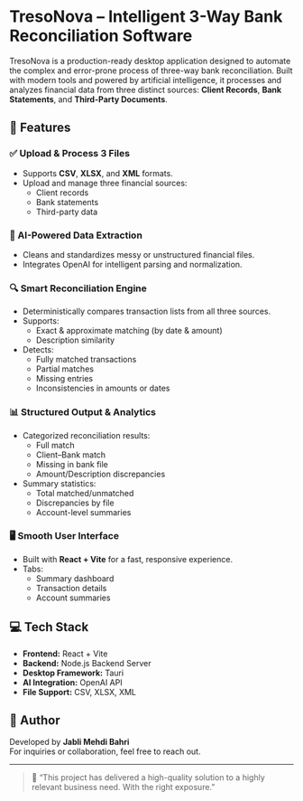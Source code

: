 # TresoNova – Intelligent 3-Way Bank Reconciliation Software

TresoNova is a production-ready desktop application designed to automate the complex and error-prone process of three-way bank reconciliation. Built with modern tools and powered by artificial intelligence, it processes and analyzes financial data from three distinct sources: **Client Records**, **Bank Statements**, and **Third-Party Documents**.

## 🌟 Features

### ✅ Upload & Process 3 Files
- Supports **CSV**, **XLSX**, and **XML** formats.
- Upload and manage three financial sources:
  - Client records
  - Bank statements
  - Third-party data

### 🧠 AI-Powered Data Extraction
- Cleans and standardizes messy or unstructured financial files.
- Integrates OpenAI for intelligent parsing and normalization.

### 🔍 Smart Reconciliation Engine
- Deterministically compares transaction lists from all three sources.
- Supports:
  - Exact & approximate matching (by date & amount)
  - Description similarity
- Detects:
  - Fully matched transactions
  - Partial matches
  - Missing entries
  - Inconsistencies in amounts or dates

### 📊 Structured Output & Analytics
- Categorized reconciliation results:
  - Full match
  - Client–Bank match
  - Missing in bank file
  - Amount/Description discrepancies
- Summary statistics:
  - Total matched/unmatched
  - Discrepancies by file
  - Account-level summaries

### 🖥️ Smooth User Interface
- Built with **React + Vite** for a fast, responsive experience.
- Tabs:
  - Summary dashboard
  - Transaction details
  - Account summaries

## 💻 Tech Stack

- **Frontend:** React + Vite
- **Backend:** Node.js Backend Server
- **Desktop Framework:** Tauri
- **AI Integration:** OpenAI API
- **File Support:** CSV, XLSX, XML

## 🤝 Author

Developed by **Jabli Mehdi Bahri**  
For inquiries or collaboration, feel free to reach out.

---

> 💬 “This project has delivered a high-quality solution to a highly relevant business need. With the right exposure.”
